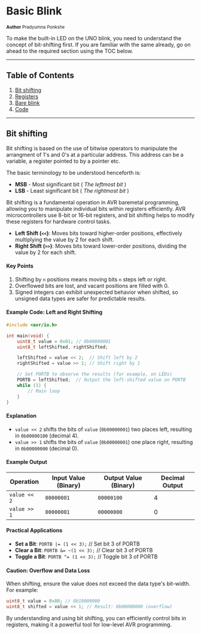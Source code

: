 # Basic Blink
<sub>**Author**
Pradyumna Ponkshe</sub>

To make the built-in LED on the UNO blink, you need to understand the concept of bit-shifting first. If you are familiar with the same already, go on ahead to the required section using the TOC below.

---

## Table of Contents
1. [Bit shifting](#bit-shifting)
2. [Registers](#registers)
3. [Bare blink](#bare-blink)
4. [Code](#code)

---

## Bit shifting

Bit shifting is based on the use of bitwise operators to manipulate the arrangment of 1's and 0's at a particular address. This address can be a variable, a register pointed to by a pointer etc. 

The basic terminology to be understood henceforth is:
- **MSB** - Most significant bit ( *The leftmost bit* )
- **LSB** - Least significant bit ( *The rightmost bit* )

Bit shifting is a fundamental operation in AVR baremetal programming, allowing you to manipulate individual bits within registers efficiently. AVR microcontrollers use 8-bit or 16-bit registers, and bit shifting helps to modify these registers for hardware control tasks. 

- **Left Shift (`<<`)**: Moves bits toward higher-order positions, effectively multiplying the value by 2 for each shift.
- **Right Shift (`>>`)**: Moves bits toward lower-order positions, dividing the value by 2 for each shift.

#### Key Points
1. Shifting by `n` positions means moving bits `n` steps left or right.
2. Overflowed bits are lost, and vacant positions are filled with 0.
3. Signed integers can exhibit unexpected behavior when shifted, so unsigned data types are safer for predictable results.

#### Example Code: Left and Right Shifting
```c
#include <avr/io.h>

int main(void) {
    uint8_t value = 0x01; // 0b00000001
    uint8_t leftShifted, rightShifted;

    leftShifted = value << 2;  // Shift left by 2
    rightShifted = value >> 1; // Shift right by 1

    // Set PORTB to observe the results (for example, on LEDs)
    PORTB = leftShifted;  // Output the left-shifted value on PORTB
    while (1) {
        // Main loop
    }
}
```

#### Explanation
- `value << 2` shifts the bits of `value` (`0b00000001`) two places left, resulting in `0b00000100` (decimal 4).
- `value >> 1` shifts the bits of `value` (`0b00000001`) one place right, resulting in `0b00000000` (decimal 0).

#### Example Output
| Operation       | Input Value (Binary) | Output Value (Binary) | Decimal Output |
|------------------|----------------------|------------------------|----------------|
| `value << 2`    | `00000001`           | `00000100`            | 4              |
| `value >> 1`    | `00000001`           | `00000000`            | 0              |

#### Practical Applications
- **Set a Bit**: `PORTB |= (1 << 3);`  // Set bit 3 of PORTB
- **Clear a Bit**: `PORTB &= ~(1 << 3);` // Clear bit 3 of PORTB
- **Toggle a Bit**: `PORTB ^= (1 << 3);` // Toggle bit 3 of PORTB

#### Caution: Overflow and Data Loss
When shifting, ensure the value does not exceed the data type's bit-width. For example:
```c
uint8_t value = 0x80; // 0b10000000
uint8_t shifted = value << 1; // Result: 0b00000000 (overflow)
```

By understanding and using bit shifting, you can efficiently control bits in registers, making it a powerful tool for low-level AVR programming.
```
